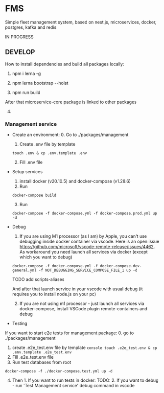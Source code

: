 # FMS
Simple fleet management system, based on nest.js, microservices, docker, postgres, kafka and redis

IN PROGRESS

## DEVELOP

How to install dependencies and build all packages locally:

1. npm i lerna -g

2. npm lerna bootstrap --hoist

3. npm run build

After that microservice-core package is linked to other packages

4. 

### Management service

* Create an environment:
  0. Go to ./packages/management
  1. Create .env file by template
    ```console
    touch .env & cp .env.template .env
    ```
  2. Fill .env file

* Setup services
  1. install docker (v20.10.5) and docker-compose (v1.28.6)
  2. Run
  ```console
  docker-compose build
  ```
  3. Run
  ```console 
  docker-compose -f docker-compose.yml -f docker-compose.prod.yml up -d
  ```

* Debug
  1. If you are using M1 processor (as I am) by Apple, you can't use debugging inside docker container via vscode. Here is an open issue https://github.com/microsoft/vscode-remote-release/issues/4462.
  As workaround you need launch all services via docker (except which you want to debug)
   ```console 
  docker-compose -f docker-compose.yml -f docker-compose.dev-general.yml -f NOT_DEBUGGING_SERVICE_COMPOSE_FILE_1 up -d
  ```
  TODO add scripts-aliases
  
  And after that launch service in your vscode with usual debug (it requires you to install node.js on your pc)

  2. If you are not using m1 processor - just launch all services via docker-compose, install VSCode plugin remote-containers and debug

* Testing

If you want to start e2e tests for management package:
  0. go to ./packages/management
  1. create .e2e_test.env file by template
    ```console
    touch .e2e_test.env & cp .env.template .e2e_test.env
    ```
  2. Fill .e2e_test.env file
  3. Run test databases from root
  ```console 
  docker-compose -f ./docker-compose.test.yml up -d
  ```
  4. Then
    1. If you want to run tests in docker: TODO:
    2. If you want to debug - run 'Test Management service' debug command in vscode
